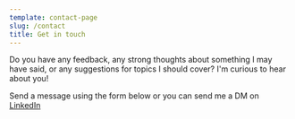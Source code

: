 ```yaml
---
template: contact-page
slug: /contact
title: Get in touch
---
```

Do you have any feedback, any strong thoughts about something I may have said, or any suggestions for topics I should cover? I'm curious to hear about you!

Send a message using the form below or you can send me a DM on [LinkedIn](https://linkedin.com/in/martanunesdea)